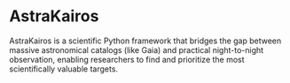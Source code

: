 # AstraKairos
AstraKairos is a scientific Python framework that bridges the gap between massive astronomical catalogs (like Gaia) and practical night-to-night observation, enabling researchers to find and prioritize the most scientifically valuable targets.